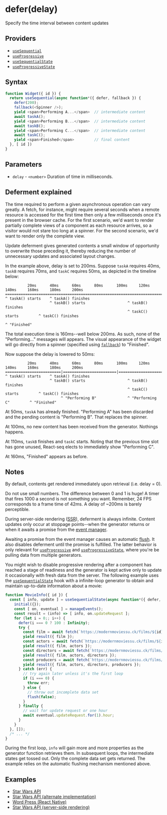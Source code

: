 # defer(delay)

Specify the time interval between content updates

## Providers

* [`useSequential`](useSequential.md#readme)
* [`useProgressive`](useProgressive.md#readme)
* [`useSequentialState`](useSequentialState.md#readme)
* [`useProgressiveState`](useProgressiveState.md#readme)

## Syntax

```js
function Widget({ id }) {
  return useSequential(async function*({ defer, fallback }) {
    defer(200);
    fallback(<Spinner />);
    yield <span>Performing A...</span>  // intermediate content
    await taskA();
    yield <span>Performing B...</span>  // intermediate content
    await taskB();
    yield <span>Performing C...</span>  // intermediate content
    await taskC();
    yield <span>Finished</span>         // final content
  }, [ id ])
}
```

## Parameters

* `delay` - `<number>` Duration of time in milliseconds.

## Deferment explained

The time required to perform a given asynchronous operation can vary greatly. A fetch, for instance, might require
several seconds when a remote resource is accessed for the first time then only a few milliseconds once it's
present in the browser cache. For the first scenario, we'd want to render partially complete views of a
component as each resource arrives, so a visitor would not stare too long at a spinner. For the second scenario, we'd
want to render only the complete view.

Update deferment gives generated contents a small window of opportunity to overwrite those preceding it, thereby
reducing the number of unnecessary updates and associated layout changes.

In the example above, delay is set to 200ms. Suppose `taskA` requires 40ms, `taskB` requires 70ms, and
`taskC` requires 50ms, as depicted in the timeline below:

```
          20ms      40ms      60ms      80ms      100ms     120ms     140ms     160ms     180ms     200ms
====================================================================================================
^ taskA() starts    ^ taskA() finishes
                    ^ taskB() starts                   ^ taskB() finishes
                                                       ^ taskC() starts         ^ taskC() finishes
                                                                                ^ "Finished"
```

The total execution time is 160ms--well below 200ms. As such, none of the "Performing..." messages will appears.
The visual appearance of the widget will go directly from a spinner (specified using [`fallback`](./fallback.md#readme))
to "Finished".

Now suppose the delay is lowered to 50ms:

```
          20ms      40ms      60ms      80ms      100ms     120ms     140ms     160ms     180ms     200ms
=========================|========================|========================|========================
^ taskA() starts    ^ taskA() finishes
                    ^ taskB() starts                   ^ taskB() finishes
                                                       ^ taskC() starts         ^ taskC() finishes
                         ^ "Performing B"              ^ "Performing C"         ^ "Finished"
```

At 50ms, `taskA` has already finished. "Performing A" has been discarded and the pending content is "Performing B".
That replaces the spinner.

At 100ms, no new content has been received from the generator. Nothings happens.

At 110ms, `taskB` finishes and `taskC` starts. Noting that the previous time slot has gone unused, React-seq
elects to immediately show "Performing C".

At 160ms, "Finished" appears as before.

## Notes

By default, contents get rendered immediately upon retrieval (i.e. delay = 0).

Do not use small numbers. The difference between 0 and 1 is huge! A timer that fires 1000 a second is not
something you want. Remember, 24 FPS corresponds to a frame time of 42ms. A delay of ~200ms is barely
perceptible.

During server-side rendering ([SSR](./settings.md#readme)), deferment is always infinite. Content updates only occur at
stoppage points--when the generator returns or when it awaits a promise from the [event manager](./manageEvents.md#readme).

Awaiting a promise from the event manager causes an automatic [flush](./flush.md#readme). It also disables deferment until
the promise is fulfilled. The latter behavior is only relevant for [`useProgressive`](./useProgressive.md#readme) and
[`useProgressiveState`](./useProgressiveState.md#readme), where you're be pulling data from multiple generators.

You might wish to disable progressive rendering after a component has reached a stage of readiness and the
generator is kept active only to update it occasionally with fresh data from the server. The following example uses
the [`useSequentialState`](./useSequentialState.md#readme) hook with a infinite-loop generator to obtain and
maintain up-to-date information about a movie:

```js
function MovieInfo({ id }) {
  const [ info, update ] = useSequentialState(async function*({ defer, flush, initial, manageEvents, signal }) {
    initial({});
    const [ on, eventual ] = manageEvents();
    const result = (info) => [ info, on.updateRequest ];
    for (let i = 0;; i++) {
      defer(i === 0 ? 100 : Infinity);
      try {
        const film = await fetch(`https://modernmoviessu.ck/films/${id}`, { signal });
        yield result({ film });
        const actors = await fetch(`https://modernmoviessu.ck/films/${id}/actors/`, { signal });
        yield result({ film, actors });
        const directors = await fetch(`https://modernmoviessu.ck/films/${id}/directors/`, { signal });
        yield result({ film, actors, directors });
        const producers = await fetch(`https://modernmoviessu.ck/films/${id}/producers/`, { signal });
        yield result({ film, actors, directors, producers });
      } catch (err) {
        // try again later unless it's the first loop
        if (i === 0) {
          throw err;
        } else {
          // throw out incomplete data set
          flush(false);
        }
      } finally {
        // wait for update request or one hour
        await eventual.updateRequest.for(1).hour;
      }
    }
  }, []);
  /* ... */
}
```

During the first loop, `info` will gain more and more properties as the generator function retrieves them. In
subsequent loops, the intermediate states get tossed out. Only the complete data set gets returned. The example
relies on the automatic flushing mechanism mentioned above.

## Examples

* [Star Wars API](../examples/swapi/README.md#readme)
* [Star Wars API (alternate implementation)](../examples/swapi-hook/README.md#readme)
* [Word Press (React Native)](../examples/wordpress-react-native.md#readme)
* [Star Wars API (server-side rendering)](../examples/swapi-ssr/README.md#readme)
